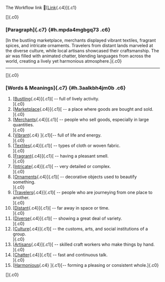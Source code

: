 The Workflow link
👏[[Link](https://www.google.com/url?q=http://www.google.com&sa=D&source=editors&ust=1756370421199170&usg=AOvVaw3aaLZrGrsZ29blupqgDTpo){.c4}]{.c1}

[]{.c0}

### [Paragraph]{.c7} {#h.mpda4mgbgq73 .c6}

[In the bustling marketplace, merchants displayed vibrant textiles,
fragrant spices, and intricate ornaments. Travelers from distant lands
marveled at the diverse culture, while local artisans showcased their
craftsmanship. The air was filled with animated chatter, blending
languages from across the world, creating a lively yet harmonious
atmosphere.]{.c0}

------------------------------------------------------------------------

[]{.c0}

### [Words & Meanings]{.c7} {#h.3aalkbh4jm0b .c6}

1.  [[Bustling](https://www.google.com/url?q=http://www.google.com&sa=D&source=editors&ust=1756370421227013&usg=AOvVaw0ik5sX8pKftfAOUih3SUC4){.c4}]{.c1}[ --
    full of lively activity.\
    ]{.c0}
2.  [[Marketplace](https://www.google.com/url?q=http://www.google.com&sa=D&source=editors&ust=1756370421230404&usg=AOvVaw0SXyOocKYX0i-hCXZelEUN){.c4}]{.c1}[ --
    a place where goods are bought and sold.\
    ]{.c0}
3.  [[Merchants](https://www.google.com/url?q=http://www.google.com&sa=D&source=editors&ust=1756370421233676&usg=AOvVaw0APccWLUCcmfYL3JlTDBtM){.c4}]{.c1}[ --
    people who sell goods, especially in large quantities.\
    ]{.c0}
4.  [[Vibrant](https://www.google.com/url?q=http://www.google.com&sa=D&source=editors&ust=1756370421237784&usg=AOvVaw0mzuB9dnRbYhW1fgvvRLKb){.c4}
    ]{.c1}[-- full of life and energy.\
    ]{.c0}
5.  [[Textiles](https://www.google.com/url?q=http://www.google.com&sa=D&source=editors&ust=1756370421240615&usg=AOvVaw0F207iCQlqrd4vi6BtIgYZ){.c4}]{.c1}[ --
    types of cloth or woven fabric.\
    ]{.c0}
6.  [[Fragrant](https://www.google.com/url?q=http://www.google.com&sa=D&source=editors&ust=1756370421242937&usg=AOvVaw3BzE93rYMuPDx-UDvnV-8w){.c4}]{.c1}[ --
    having a pleasant smell.\
    ]{.c0}
7.  [[Intricate](https://www.google.com/url?q=http://www.google.com&sa=D&source=editors&ust=1756370421245046&usg=AOvVaw0XW781xFAusMbKbwRkbtKq){.c4}]{.c1}[ --
    very detailed or complex.\
    ]{.c0}
8.  [[Ornaments](https://www.google.com/url?q=http://www.google.com&sa=D&source=editors&ust=1756370421247284&usg=AOvVaw179Ja0phIHGfOP7qYi1H_f){.c4}]{.c1}[ --
    decorative objects used to beautify something.\
    ]{.c0}
9.  [[Travelers](https://www.google.com/url?q=http://www.google.com&sa=D&source=editors&ust=1756370421250397&usg=AOvVaw1BCAhKfinV-6e1x-Cdpd6j){.c4}]{.c1}[ --
    people who are journeying from one place to another.\
    ]{.c0}
10. [[Distant](https://www.google.com/url?q=http://www.google.com&sa=D&source=editors&ust=1756370421254352&usg=AOvVaw3I4HqXQuonCyr7nAjlyzs1){.c4}]{.c1}[ --
    far away in space or time.\
    ]{.c0}
11. [[Diverse](https://www.google.com/url?q=http://www.google.com&sa=D&source=editors&ust=1756370421259434&usg=AOvVaw1HUmo-Iq9M9xmCv2D2Dk5z){.c4}]{.c1}[ --
    showing a great deal of variety.\
    ]{.c0}
12. [[Culture](https://www.google.com/url?q=http://www.google.com&sa=D&source=editors&ust=1756370421262949&usg=AOvVaw2X5onZNQMeOX_wIySxHJnT){.c4}]{.c1}[ --
    the customs, arts, and social institutions of a group.\
    ]{.c0}
13. [[Artisans](https://www.google.com/url?q=http://www.google.com&sa=D&source=editors&ust=1756370421266743&usg=AOvVaw2LL2np5Xu_9sYKWunZi7o4){.c4}]{.c1}[ --
    skilled craft workers who make things by hand.\
    ]{.c0}
14. [[Chatter](https://www.google.com/url?q=http://www.google.com&sa=D&source=editors&ust=1756370421270330&usg=AOvVaw2n9l1Av8hemBrqOEsjXyA2){.c4}]{.c1}[ --
    fast and continuous talk.\
    ]{.c0}
15. [[Harmonious](https://www.google.com/url?q=http://www.google.com&sa=D&source=editors&ust=1756370421273464&usg=AOvVaw2Gpnw7HsZRoEgxpXV9cIGO){.c4}
    ]{.c1}[-- forming a pleasing or consistent whole.]{.c0}

[]{.c0}
